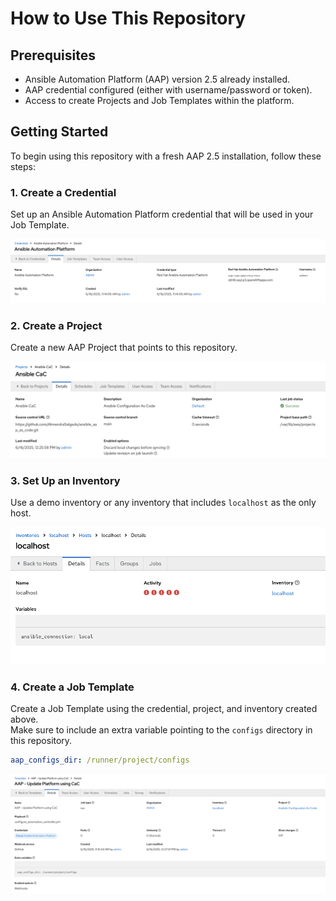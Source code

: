 # How to Use This Repository

## Prerequisites

- Ansible Automation Platform (AAP) version 2.5 already installed.
- AAP credential configured (either with username/password or token).
- Access to create Projects and Job Templates within the platform.

## Getting Started

To begin using this repository with a fresh AAP 2.5 installation, follow these steps:

### 1. **Create a Credential**  
Set up an Ansible Automation Platform credential that will be used in your Job Template.

![Create Credential](docs/pictures/create-credential.png)

### 2. **Create a Project**  
Create a new AAP Project that points to this repository.

![Create Project](docs/pictures/create-project.png)

### 3. **Set Up an Inventory**  
Use a demo inventory or any inventory that includes `localhost` as the only host.

![Set Up Inventory](docs/pictures/setup-inventory.png)

### 4. **Create a Job Template**  
Create a Job Template using the credential, project, and inventory created above.  
Make sure to include an extra variable pointing to the `configs` directory in this repository.

```yaml
aap_configs_dir: /runner/project/configs
```

![Create a Job Template](docs/pictures/create-job-template.png)
